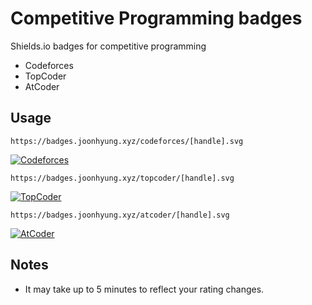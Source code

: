 # Competitive Programming badges

Shields.io badges for competitive programming

- Codeforces
- TopCoder
- AtCoder

## Usage

`https://badges.joonhyung.xyz/codeforces/[handle].svg`

[![Codeforces](https://badges.joonhyung.xyz/codeforces/tourist.svg)](https://codeforces.com/profile/tourist)

`https://badges.joonhyung.xyz/topcoder/[handle].svg`

[![TopCoder](https://badges.joonhyung.xyz/topcoder/tourist.svg)](https://www.topcoder.com/members/tourist/details/?track=DATA_SCIENCE&subTrack=SRM)

`https://badges.joonhyung.xyz/atcoder/[handle].svg`

[![AtCoder](https://badges.joonhyung.xyz/atcoder/tourist.svg)](https://atcoder.jp/users/tourist)

## Notes

- It may take up to 5 minutes to reflect your rating changes.

